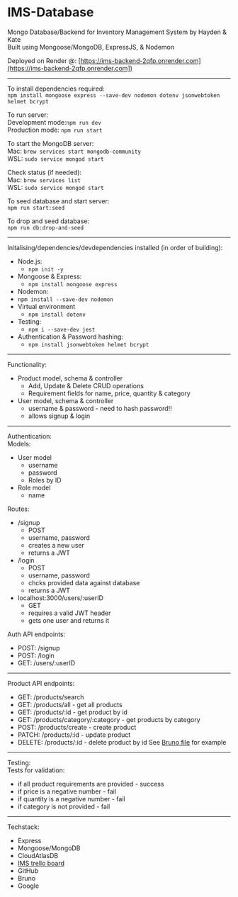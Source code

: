 # IMS-Database
Mongo Database/Backend for Inventory Management System by Hayden & Kate\
Built using Mongoose/MongoDB, ExpressJS, & Nodemon

Deployed on Render @: 
[https://ims-backend-2qfp.onrender.com](https://ims-backend-2qfp.onrender.com])

-----
To install dependencies required:\
`npm install mongoose express --save-dev nodemon dotenv jsonwebtoken helmet bcrypt`

To run server:\
Development mode:`npm run dev`\
Production mode: `npm run start`

To start the MongoDB server:\
Mac: `brew services start mongodb-community`\
WSL: `sudo service mongod start`

Check status (if needed): \
Mac: `brew services list`\
WSL: `sudo service mongod start`

To seed database and start server:\
`npm run start:seed`

To drop and seed database:\
`npm run db:drop-and-seed`

---
Initalising/dependencies/devdependencies installed (in order of building):
- Node.js:
    - `npm init -y`
- Mongoose & Express:
    - `npm install mongoose express`
- Nodemon:
- `npm install --save-dev nodemon`
- Virtual environment
    - `npm install dotenv`
- Testing:
    - `npm i --save-dev jest`
- Authentication & Password hashing:
    - `npm install jsonwebtoken helmet bcrypt`
----

Functionality:
- Product model, schema & controller
    - Add, Update & Delete CRUD operations
    - Requirement fields for name, price, quantity & category
- User model, schema & controller
    - username & password - need to hash password!!
    - allows signup & login
----
Authentication:\
Models:
- User model
    - username
    - password
    - Roles by ID
- Role model
    - name

Routes: 
- /signup
    - POST 
    - username, password
    - creates a new user
    - returns a JWT
- /login
    - POST 
    - username, password
    - chcks provided data against database
    - returns a JWT
- localhost:3000/users/:userID
    - GET
    - requires a valid JWT header
    - gets one user and returns it


<!-- - localhost:3000/users/refresh?
    - POST
    - requires a valid JWT header
    - checks a JWT and provides a new one if it's valid
    - returns a JWT -->

Auth API endpoints:
- POST: /signup
- POST: /login
- GET: /users/:userID
<!-- - POST: /users/refresh -->

---
Product API endpoints:
- GET: /products/search 
- GET: /products/all - get all products
- GET: /products/:id - get product by id
- GET: /products/category/:category - get products by category
- POST: /products/create - create product
- PATCH: /products/:id - update product
- DELETE: /products/:id - delete product by id
See [Bruno file](/docs/Bruno/IMS/) for example

---
Testing:\
Tests for validation:
- if all product requirements are provided - success
- if price is a negative number - fail
- if quantity is a negative number - fail
- if category is not provided - fail
---
Techstack:
- Express
- Mongoose/MongoDB
- CloudAtlasDB
- [IMS trello board](https://trello.com/b/RkNm85hb)
- GitHub
- Bruno
- Google
